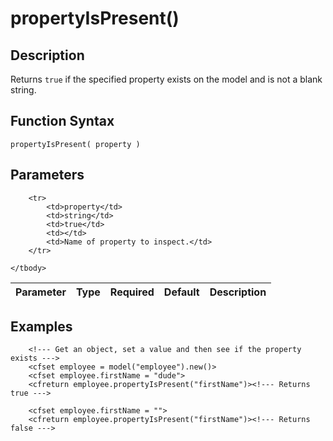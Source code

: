 # propertyIsPresent()

## Description
Returns `true` if the specified property exists on the model and is not a blank string.

## Function Syntax
	propertyIsPresent( property )


## Parameters
<table>
	<thead>
		<tr>
			<th>Parameter</th>
			<th>Type</th>
			<th>Required</th>
			<th>Default</th>
			<th>Description</th>
		</tr>
	</thead>
	<tbody>
		
		<tr>
			<td>property</td>
			<td>string</td>
			<td>true</td>
			<td></td>
			<td>Name of property to inspect.</td>
		</tr>
		
	</tbody>
</table>


## Examples
	
		<!--- Get an object, set a value and then see if the property exists --->
		<cfset employee = model("employee").new()>
		<cfset employee.firstName = "dude">
		<cfreturn employee.propertyIsPresent("firstName")><!--- Returns true --->
		
		<cfset employee.firstName = "">
		<cfreturn employee.propertyIsPresent("firstName")><!--- Returns false --->
